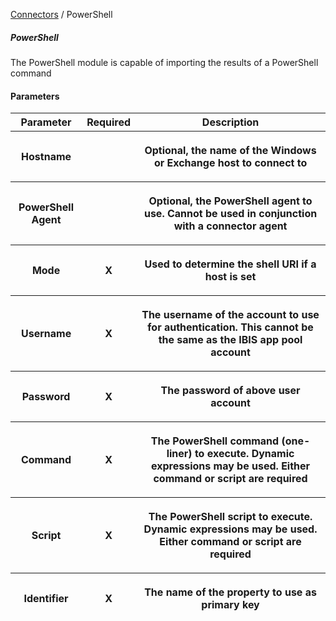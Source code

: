 <a href="javascript:void(0)" class="help-trigger"
data-helpkey="SysPage_Connector">Connectors</a> / PowerShell

##### PowerShell

The PowerShell module is capable of importing the results of a
PowerShell command

#### Parameters

<table class="table table-bordered">
<thead class="thead-light">
<tr class="header">
<th>Parameter</th>
<th class="text-center">Required</th>
<th>Description</th>
</tr>
<tr class="odd">
<th><p>Hostname</p></th>
<th></th>
<th><p>Optional, the name of the Windows or Exchange host to connect
to</p></th>
</tr>
<tr class="header">
<th><p>PowerShell Agent</p></th>
<th></th>
<th><p>Optional, the PowerShell agent to use. Cannot be used in
conjunction with a connector agent</p></th>
</tr>
<tr class="odd">
<th><p>Mode</p></th>
<th><p><strong>X</strong></p></th>
<th><p>Used to determine the shell URI if a host is set</p></th>
</tr>
<tr class="header">
<th><p>Username</p></th>
<th><p><strong>X</strong></p></th>
<th><p>The username of the account to use for authentication. This
cannot be the same as the IBIS app pool account</p></th>
</tr>
<tr class="odd">
<th><p>Password</p></th>
<th><p><strong>X</strong></p></th>
<th><p>The password of above user account</p></th>
</tr>
<tr class="header">
<th><p>Command</p></th>
<th><p><strong>X</strong></p></th>
<th><p>The PowerShell command (one-liner) to execute. Dynamic
expressions may be used. Either command or script are required</p></th>
</tr>
<tr class="odd">
<th><p>Script</p></th>
<th><p><strong>X</strong></p></th>
<th><p>The PowerShell script to execute. Dynamic expressions may be
used. Either command or script are required</p></th>
</tr>
<tr class="header">
<th><p>Identifier</p></th>
<th><p><strong>X</strong></p></th>
<th><p>The name of the property to use as primary key</p></th>
</tr>
</thead>
&#10;</table>
